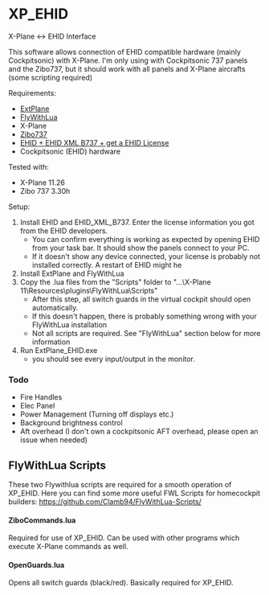 # XP_EHID
X-Plane &lt;-> EHID Interface

This software allows connection of EHID compatible hardware (mainly Cockpitsonic) with X-Plane.
I'm only using with Cockpitsonic 737 panels and the Zibo737, but it should work with all panels and X-Plane aircrafts (some scripting required)

Requirements: 
- [ExtPlane](https://github.com/vranki/ExtPlane/releases)
- [FlyWithLua](https://forums.x-plane.org/index.php?/files/file/38445-flywithlua-complete-edition-for-x-plane-11-windows-linux-mac-os-x-version/)
- X-Plane
- [Zibo737](https://forums.x-plane.org/index.php?/forums/topic/138974-b737-800x-zibo-mod-info-installation-download-links/)
- [EHID + EHID XML B737 + get a EHID License](http://www.uweschneider.de/en/EHID_endusers.php)
- Cockpitsonic (EHID) hardware

Tested with:
- X-Plane 11.26
- Zibo 737 3.30h

Setup:
1. Install EHID and EHID_XML_B737. Enter the license information you got from the EHID developers.
	- You can confirm everything is working as expected by opening EHID from your task bar. It should show the panels connect to your PC.
	- If it doesn't show any device connected, your license is probably not installed correctly. A restart of EHID might he	
2. Install ExtPlane and FlyWithLua
3. Copy the .lua files from the "Scripts" folder to "...\X-Plane 11\Resources\plugins\FlyWithLua\Scripts"
	- After this step, all switch guards in the virtual cockpit should open automatically.
	- If this doesn't happen, there is probably something wrong with your FlyWithLua installation
	- Not all scripts are required. See "FlyWithLua" section below for more information
4. Run ExtPlane_EHID.exe
	- you should see every input/output in the monitor.
	
	
### Todo

- Fire Handles
- Elec Panel
- Power Management (Turning off displays etc.)
- Background brightness control
- Aft overhead (I don't own a cockpitsonic AFT overhead, please open an issue when needed)

	
## FlyWithLua Scripts

These two Flywithlua scripts are required for a smooth operation of XP_EHID.
Here you can find some more useful FWL Scripts for homecockpit builders: https://github.com/Clamb94/FlyWithLua-Scripts/

#### ZiboCommands.lua
Required for use of XP_EHID. Can be used with other programs which execute X-Plane commands as well.
	
#### OpenGuards.lua
Opens all switch guards (black/red). Basically required for XP_EHID.
	



